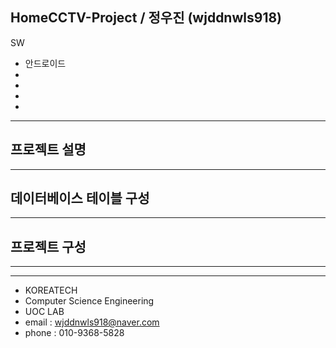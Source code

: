 ﻿## **HomeCCTV-Project** / 정우진 (wjddnwls918)

SW
- 안드로이드
-
-
- 
- 
------------------------------------------
## 프로젝트 설명 

  


------------------------------------------
## 데이터베이스 테이블 구성



------------------------------------------

## 프로젝트 구성




------------------------------------------

------------------------------------------
- KOREATECH
- Computer Science Engineering
- UOC LAB
- email : wjddnwls918@naver.com
- phone : 010-9368-5828
